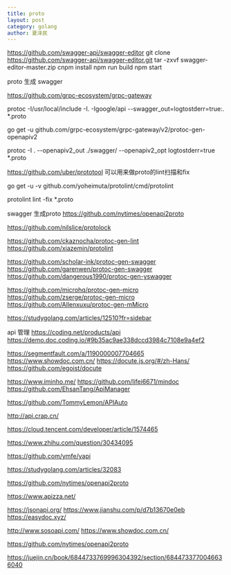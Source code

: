 ```yaml
---
title: proto
layout: post
category: golang
author: 夏泽民
---
```

https://github.com/swagger-api/swagger-editor
git clone https://github.com/swagger-api/swagger-editor.git tar -zxvf swagger-editor-master.zip cnpm install npm run build npm start

proto 生成 swagger

https://github.com/grpc-ecosystem/grpc-gateway

 protoc -I/usr/local/include -I. -Igoogle/api --swagger_out=logtostderr=true:. *.proto

go get -u github.com/grpc-ecosystem/grpc-gateway/v2/protoc-gen-openapiv2

protoc -I . --openapiv2_out ./swagger/ --openapiv2_opt logtostderr=true *.proto
   
   

https://github.com/uber/prototool
可以用来做proto的lint扫描和fix

go get -u -v github.com/yoheimuta/protolint/cmd/protolint
    
protolint lint -fix *.proto


swagger 生成proto
https://github.com/nytimes/openapi2proto
<!-- more -->



https://github.com/nilslice/protolock

https://github.com/ckaznocha/protoc-gen-lint
https://github.com/xiazemin/protolint

https://github.com/scholar-ink/protoc-gen-swagger
https://github.com/garenwen/protoc-gen-swagger
https://github.com/dangerous1990/protoc-gen-yswagger

https://github.com/microhq/protoc-gen-micro
https://github.com/zserge/protoc-gen-micro
https://github.com/Allenxuxu/protoc-gen-mMicro

https://studygolang.com/articles/12510?fr=sidebar


api 管理 https://coding.net/products/api https://demo.doc.coding.io/#9b35ac9ae338dccd3984c7108e9a4ef2

https://segmentfault.com/a/1190000007704665 https://www.showdoc.com.cn/ https://docute.js.org/#/zh-Hans/ https://github.com/egoist/docute

https://www.iminho.me/ https://github.com/lifei6671/mindoc https://github.com/EhsanTang/ApiManager

https://github.com/TommyLemon/APIAuto

http://api.crap.cn/

https://cloud.tencent.com/developer/article/1574465

https://www.zhihu.com/question/30434095

https://github.com/ymfe/yapi

https://studygolang.com/articles/32083

https://github.com/nytimes/openapi2proto

https://www.apizza.net/

https://jsonapi.org/ https://www.jianshu.com/p/d7b13670e0eb https://easydoc.xyz/

http://www.sosoapi.com/ https://www.showdoc.com.cn/

https://github.com/nytimes/openapi2proto

https://juejin.cn/book/6844733769996304392/section/6844733770046636040